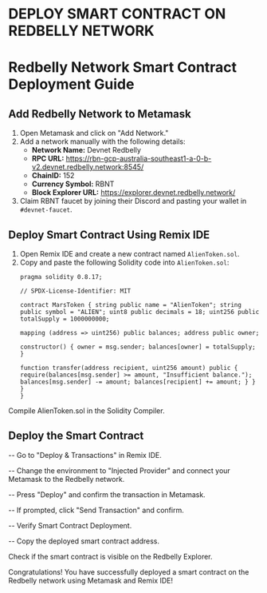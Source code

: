# DEPLOY SMART CONTRACT ON REDBELLY NETWORK
# Redbelly Network Smart Contract Deployment Guide

## Add Redbelly Network to Metamask

1. Open Metamask and click on "Add Network."
2. Add a network manually with the following details:
   - **Network Name:** Devnet Redbelly
   - **RPC URL:** https://rbn-gcp-australia-southeast1-a-0-b-v2.devnet.redbelly.network:8545/
   - **ChainID:** 152
   - **Currency Symbol:** RBNT
   - **Block Explorer URL:** https://explorer.devnet.redbelly.network/
3. Claim RBNT faucet by joining their Discord and pasting your wallet in `#devnet-faucet`.

## Deploy Smart Contract Using Remix IDE

1. Open Remix IDE and create a new contract named `AlienToken.sol`.
2. Copy and paste the following Solidity code into `AlienToken.sol`:
   ```solidity
   pragma solidity 0.8.17;

   // SPDX-License-Identifier: MIT

   contract MarsToken { string public name = "AlienToken"; string public symbol = "ALIEN"; uint8 public decimals = 18; uint256 public totalSupply = 1000000000;

   mapping (address => uint256) public balances; address public owner;

   constructor() { owner = msg.sender; balances[owner] = totalSupply; }

   function transfer(address recipient, uint256 amount) public { require(balances[msg.sender] >= amount, "Insufficient balance."); balances[msg.sender] -= amount; balances[recipient] += amount; } }   }
   }
   ```
   
Compile AlienToken.sol in the Solidity Compiler.

## Deploy the Smart Contract

-- Go to "Deploy & Transactions" in Remix IDE.

-- Change the environment to "Injected Provider" and connect your Metamask to the Redbelly network.

-- Press "Deploy" and confirm the transaction in Metamask.

-- If prompted, click "Send Transaction" and confirm.

-- Verify Smart Contract Deployment.

-- Copy the deployed smart contract address.


Check if the smart contract is visible on the Redbelly Explorer.

Congratulations!
You have successfully deployed a smart contract on the Redbelly network using Metamask and Remix IDE!


